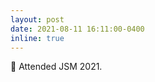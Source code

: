 ```yaml
---
layout: post
date: 2021-08-11 16:11:00-0400
inline: true
---
```


:page_with_curl: Attended JSM 2021.